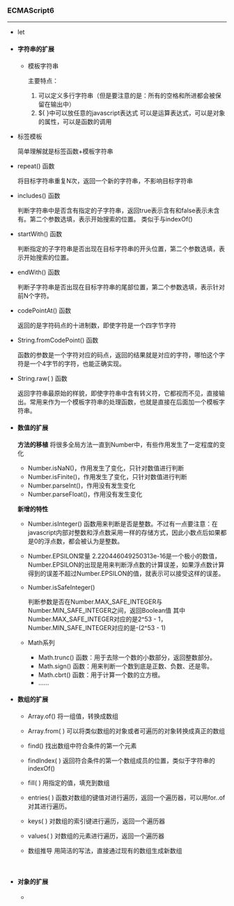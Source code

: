 ### ECMAScript6

----

+ let



+ ####  字符串的扩展

  - 模板字符串

    主要特点：

    1. 可以定义多行字符串（但是要注意的是：所有的空格和所进都会被保留在输出中）
    2. ${ }中可以放任意的javascript表达式
       可以是运算表达式，可以是对象的属性，可以是函数的调用


-   标签模板

     简单理解就是标签函数+模板字符串


-   repeat() 函数

    将目标字符串重复N次，返回一个新的字符串，不影响目标字符串


-   includes() 函数

    判断字符串中是否含有指定的子字符串，返回true表示含有和false表示未含有。第二个参数选填，表示开始搜索的位置。
    类似于与indexOf()


-   startWith() 函数

    判断指定的子字符串是否出现在目标字符串的开头位置，第二个参数选填，表示开始搜索的位置。


-   endWith() 函数

    判断子字符串是否出现在目标字符串的尾部位置，第二个参数选填，表示针对前N个字符。


-   codePointAt() 函数

    返回的是字符码点的十进制数，即使字符是一个四字节字符

- String.fromCodePoint() 函数

    函数的参数是一个字符对应的码点，返回的结果就是对应的字符，哪怕这个字符是一个4字节的字符，也能正确实现。


-   String.raw( ) 函数

    返回字符串最原始的样貌，即使字符串中含有转义符，它都视而不见，直接输出。常用来作为一个模板字符串的处理函数，也就是直接在后面加一个模板字符串。

+ #### 数值的扩展

  **方法的移植**
  将很多全局方法一直到Number中，有些作用发生了一定程度的变化

  - Number.isNaN()，作用发生了变化，只针对数值进行判断
  - Number.isFinite()，作用发生了变化，只针对数值进行判断
  - Number.parseInt()，作用没有发生变化
  - Number.parseFloat()，作用没有发生变化

  **新增的特性**

  - Number.isInteger() 
    函数用来判断是否是整数。不过有一点要注意：在javascript内部对整数和浮点数采用一样的存储方式，因此小数点后如果都是0的浮点数，都会被认为是整数。

  - Number.EPSILON常量
    2.220446049250313e-16是一个极小的数值，Number.EPSILON的出现是用来判断浮点数的计算误差，如果浮点数计算得到的误差不超过Number.EPSILON的值，就表示可以接受这样的误差。

  - Number.isSafeInteger()

    判断参数是否在Number.MAX_SAFE_INTEGER与Number.MIN_SAFE_INTEGER之间，返回Boolean值
    其中Number.MAX_SAFE_INTEGER对应的是2^53 - 1，Number.MIN_SAFE_INTEGER对应的是-(2^53 - 1)

  - Math系列

    +  Math.trunc() 函数：用于去除一个数的小数部分，返回整数部分。
    +  Math.sign() 函数：用来判断一个数到底是正数、负数、还是零。
    +  Math.cbrt() 函数：用于计算一个数的立方根。
    +  ……

+ #### 数组的扩展

  - Array.of()
    将一组值，转换成数组
  - Array.from( )
    可以将类似数组的对象或者可遍历的对象转换成真正的数组
  - find()
    找出数组中符合条件的第一个元素
  - findIndex( )
    返回符合条件的第一个数组成员的位置，类似于字符串的indexOf()
  - fill( )
    用指定的值，填充到数组
  - entries( )
    函数对数组的键值对进行遍历，返回一个遍历器，可以用for..of对其进行遍历。
  - keys( )
    对数组的索引键进行遍历，返回一个遍历器
  - values( )
    对数组的元素进行遍历，返回一个遍历器
  - 数组推导
    用简洁的写法，直接通过现有的数组生成新数组

    ​

+ #### 对象的扩展

  - ​

  ​